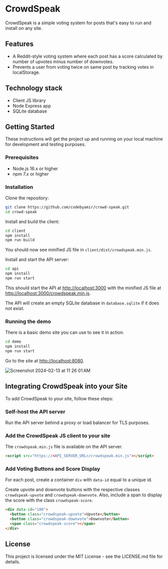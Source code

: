 # CrowdSpeak

CrowdSpeak is a simple voting system for posts that's easy to run and install on any site.  


## Features
- A Reddit-style voting system where each post has a score calculated by number of upvotes minus number of downvotes. 
- Prevents a user from voting twice on same post by tracking votes in localStorage.


## Technology stack
- Client JS library
- Node Express app
- SQLite database

## Getting Started

These instructions will get the project up and running on your local machine for development and testing purposes.

### Prerequisites

- Node.js 16.x or higher
- npm 7.x or higher

### Installation

Clone the repository:

```bash
git clone https://github.com/codebyamir/crowd-speak.git
cd crowd-speak
```

Install and build the client:

```bash
cd client
npm install
npm run build
```
You should now see minified JS file in `client/dist/crowdspeak.min.js`.


Install and start the API server:

```bash
cd api
npm install
npm run start
```

This should start the API at [http://localhost:3000](http://localhost:3000) with the minified JS file at [http://localhost:3000/crowdspeak.min.js](http://localhost:3000/crowdspeak.min.js).

The API will create an empty SQLite database in `database.sqlite` if it does not exist.  


### Running the demo 

There is a basic demo site you can use to see it in action.

```bash
cd demo
npm install
npm run start
```

Go to the site at [http://localhost:8080](http://localhost:8080).

![Screenshot 2024-02-13 at 11 26 01 AM](https://github.com/codebyamir/crowd-speak/assets/54147931/4abb5171-e960-4cc1-8e38-b7a1a9bbcf2a)


## Integrating CrowdSpeak into your Site

To add CrowdSpeak to your site, follow these steps:

### Self-host the API server 
Run the API server behind a proxy or load balancer for TLS purposes.

### Add the CrowdSpeak JS client to your site

The `crowdspeak.min.js` file is available on the API server.

```html
<script src="https://<API_SERVER_URL>/crowdspeak.min.js"></script>
```

### Add Voting Buttons and Score Display

For each post, create a container `div` with `data-id` equal to a unique id.

Create upvote and downvote buttons with the respective classes `crowdspeak-upvote` and `crowdspeak-downvote`. Also, include a span to display the score with the class `crowdspeak-score`.

```html
<div data-id="100">
  <button class="crowdspeak-upvote">Upvote</button>
  <button class="crowdspeak-downvote">Downvote</button>
  <span class="crowdspeak-score"></span>
</div>
```

## License
This project is licensed under the MIT License - see the LICENSE.md file for details.
